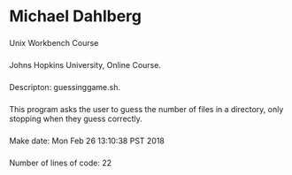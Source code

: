# Michael Dahlberg
###
Unix Workbench Course
###
Johns Hopkins University, Online Course.
###
Descripton: guessinggame.sh. 
###
This program asks the user to guess the number of files in a directory, only stopping when they guess correctly.
###
Make date: Mon Feb 26 13:10:38 PST 2018
###
Number of lines of code: 22
